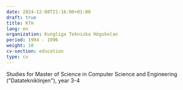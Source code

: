 ```yaml
---
date: 2024-12-08T21:16:00+01:00
draft: true
title: KTH
lang: en
organization: Kungliga Tekniska Högskolan
period: 1994 - 1996
weight: 10
cv-section: education
type: cv
---
```


Studies for Master of Science in Computer Science and Engineering ("Datatekniklinjen"), year 3-4
